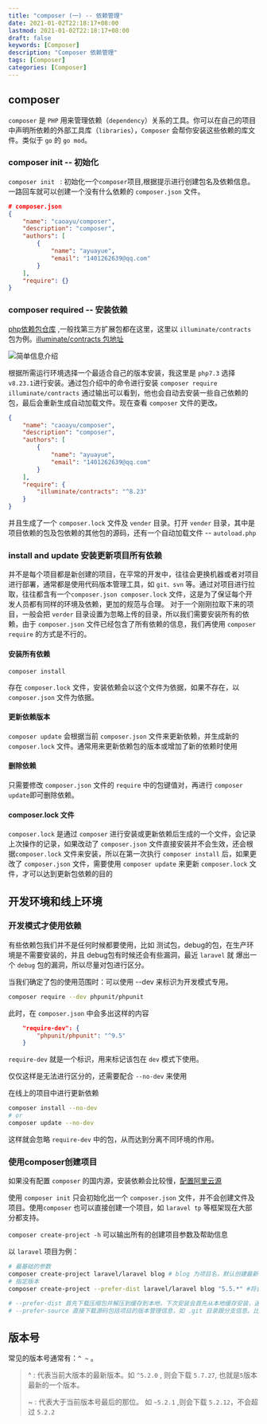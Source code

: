 ```yaml
---
title: "composer (一) -- 依赖管理"
date: 2021-01-02T22:18:17+08:00
lastmod: 2021-01-02T22:18:17+08:00
draft: false
keywords: [Composer]
description: "Composer 依赖管理"
tags: [Composer]
categories: [Composer]
---
```


## **composer** 

`composer` 是 `PHP` 用来管理依赖（`dependency`）关系的工具。你可以在自己的项目中声明所依赖的外部工具库（`libraries`），`Composer` 会帮你安装这些依赖的库文件。类似于 `go` 的 `go mod`。

### **composer init -- 初始化**
`composer init ` : 初始化一个`composer`项目,根据提示进行创建包名及依赖信息。一路回车就可以创建一个没有什么依赖的 `composer.json` 文件。
```json
# composer.json
{
    "name": "caoayu/composer",
    "description": "composer",
    "authors": [
        {
            "name": "ayuayue",
            "email": "1401262639@qq.com"
        }
    ],
    "require": {}
}
```
### **composer required -- 安装依赖**
[php依赖包仓库](https://packagist.org/) ,一般找第三方扩展包都在这里，这里以 `illuminate/contracts` 包为例。[illuminate/contracts 包地址](https://packagist.org/packages/illuminate/contracts)

![简单信息介绍](https://cdn.jsdelivr.net/gh/ayuayue/cdn/img/简单信息介绍.png)

根据所需运行环境选择一个最适合自己的版本安装，我这里是 `php7.3` 选择`v8.23.1`进行安装。通过包介绍中的命令进行安装 `composer require illuminate/contracts`
通过输出可以看到，他也会自动去安装一些自己依赖的包，最后会重新生成自动加载文件。现在查看 `composer` 文件的更改。
```json
{
    "name": "caoayu/composer",
    "description": "composer",
    "authors": [
        {
            "name": "ayuayue",
            "email": "1401262639@qq.com"
        }
    ],
    "require": {
        "illuminate/contracts": "^8.23"
    }
}
```
并且生成了一个 `composer.lock` 文件及 `vender` 目录。打开 `vender` 目录，其中是项目依赖的包及包依赖的其他包的源码，还有一个自动加载文件 -- `autoload.php`


### **install and update 安装更新项目所有依赖**
并不是每个项目都是新创建的项目，在平常的开发中，往往会更换机器或者对项目进行部署，通常都是使用代码版本管理工具，如 `git、svn` 等。通过对项目进行拉取，往往都含有一个`composer.json composer.lock` 文件，这是为了保证每个开发人员都有同样的环境及依赖，更加的规范与合理。
对于一个刚刚拉取下来的项目，一般会把 `verder` 目录设置为忽略上传的目录，所以我们需要安装所有的依赖，由于 `composer.json` 文件已经包含了所有依赖的信息，我们再使用 `composer require` 的方式是不行的。

#### **安装所有依赖**
 `composer install` 

存在 `composer.lock` 文件，安装依赖会以这个文件为依据，如果不存在，以 `composer.json` 文件为依据。

#### **更新依赖版本**
`composer update` 会根据当前 `composer.json` 文件来更新依赖，并生成新的 `composer.lock` 文件。通常用来更新依赖包的版本或增加了新的依赖时使用

#### **删除依赖**

只需要修改 `composer.json` 文件的 `require` 中的包键值对，再进行 `composer update`即可删除依赖。

#### **composer.lock 文件**
`composer.lock` 是通过 `composer` 进行安装或更新依赖后生成的一个文件，会记录上次操作的记录，如果改动了 `composer.json` 文件直接安装并不会生效，还会根据`composer.lock` 文件来安装，所以在第一次执行 `composer install` 后，如果更改了 `composer.json` 文件，需要使用 `composer update` 来更新 `composer.lock` 文件，才可以达到更新包依赖的目的

## **开发环境和线上环境**

### **开发模式才使用依赖**

有些依赖包我们并不是任何时候都要使用，比如 测试包，debug的包，在生产环境是不需要安装的，并且 debug包有时候还会有些漏洞，最近 `laravel` 就 爆出一个 `debug` 包的漏洞，所以尽量对包进行区分。

当我们确定了包的使用范围时：可以使用 --dev 来标识为开发模式专用。

```bash
composer require --dev phpunit/phpunit 
```

此时，在 `composer.json` 中会多出这样的内容

```json
	"require-dev": {
		"phpunit/phpunit": "^9.5"
	}
```

`require-dev` 就是一个标识，用来标记该包在 `dev` 模式下使用。

仅仅这样是无法进行区分的，还需要配合 `--no-dev` 来使用

在线上的项目中进行更新依赖

```bash
composer install --no-dev 
# or
composer update --no-dev
```

这样就会忽略 `require-dev` 中的包，从而达到分离不同环境的作用。

### **使用composer创建项目**

如果没有配置 `composer` 的国内源，安装依赖会比较慢，[配置阿里云源](https://www.caoayu.xyz/post/composer-source/)

使用 `composer init` 只会初始化出一个 `composer.json` 文件，并不会创建文件及项目。使用`composer` 也可以直接创建一个项目，如 `laravel tp` 等框架现在大部分都支持。

`composer create-project -h` 可以输出所有的创建项目参数及帮助信息

以 `laravel` 项目为例：

```bash
# 最基础的参数
composer create-project laravel/laravel blog # blog 为项目名，默认创建最新的laravel框架
# 指定版本
composer create-project --prefer-dist laravel/laravel blog "5.5.*" #将会创建5.5最新的laravel框架

# --prefer-dist 首先下载压缩包并解压到缓存到本地，下次安装会首先从本地缓存安装，速度较快
# --prefer-source 直接下载源码包括项目的版本管理信息，如 .git 目录跟分支信息。比较慢，适合直接修改源码时使用。
```

## **版本号**

常见的版本号通常有：`^ ~` 。

>   ^  :  代表当前大版本的最新版本。如 `^5.2.0` , 则会下载 `5.7.27`, 也就是`5`版本最新的一个版本。
>
>   ~ :  代表大于当前版本号最后的那位。 如 `~5.2.1` ,则会下载 `5.2.12`，不会超过 `5.2.2`